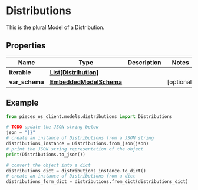 # Distributions

This is the plural Model of a Distribution.

## Properties

Name | Type | Description | Notes
------------ | ------------- | ------------- | -------------
**iterable** | [**List[Distribution]**](Distribution) |  | 
**var_schema** | [**EmbeddedModelSchema**](EmbeddedModelSchema) |  | [optional] 

## Example

```python
from pieces_os_client.models.distributions import Distributions

# TODO update the JSON string below
json = "{}"
# create an instance of Distributions from a JSON string
distributions_instance = Distributions.from_json(json)
# print the JSON string representation of the object
print(Distributions.to_json())

# convert the object into a dict
distributions_dict = distributions_instance.to_dict()
# create an instance of Distributions from a dict
distributions_form_dict = distributions.from_dict(distributions_dict)
```


